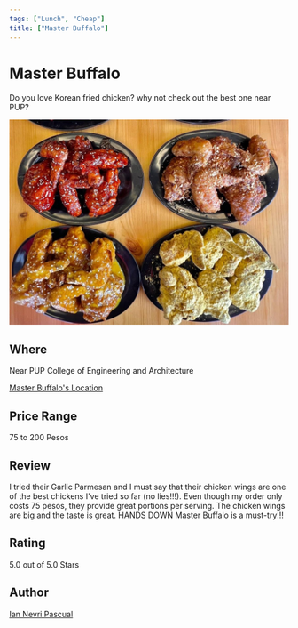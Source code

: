 ```yaml
---
tags: ["Lunch", "Cheap"]
title: ["Master Buffalo"]
---
```


<TagLinks />

# Master Buffalo

Do you love Korean fried chicken? why not check out the best one near PUP?

![Master Buffalo Image](../images/master-bufallo.jpg)

## Where

Near PUP College of Engineering and Architecture

[Master Buffalo's Location](https://maps.app.goo.gl/bA76W9pDMV6sWkXV9)

## Price Range
75 to 200 Pesos

## Review
I tried their Garlic Parmesan and I must say that their chicken wings are one of the best chickens I've tried so far (no lies!!!). Even though my order only costs 75 pesos, they provide great portions per serving. The chicken wings are big and the taste is great. HANDS DOWN Master Buffalo is a must-try!!!

## Rating
5.0 out of 5.0 Stars

## Author

[Ian Nevri Pascual](https://www.facebook.com/nevri.pascual?mibextid=ZbWKwL)